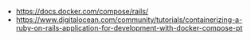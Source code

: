 

- https://docs.docker.com/compose/rails/
- https://www.digitalocean.com/community/tutorials/containerizing-a-ruby-on-rails-application-for-development-with-docker-compose-pt